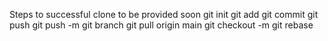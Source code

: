 Steps to successful clone to be provided soon
git init
git add 
git commit 
git push
git push -m 
git branch 
git pull origin main
git checkout -m
git rebase
